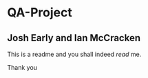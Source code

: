 # QA-Project
## Josh Early and Ian McCracken
This is a readme and you shall indeed *read* me.

Thank you
